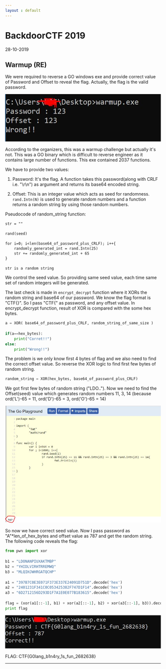 ```yaml
---
layout : default
---
```


# BackdoorCTF 2019
28-10-2019

## Warmup (RE)

We were required to reverse a GO windows exe and provide correct value of Password and Offset to reveal the flag. Actually, the flag is the valid password.

![Branching](https://raw.githubusercontent.com/r0hanSH/r0hanSH.github.io/master/images/backdoorctf/init.JPG)

According to the organizers, this was a warmup challenge but actually it's not. This was a GO binary which is difficult to reverse engineer as it contains large number of functions. This exe contained 2037 functions.

We have to provide two values:

1. Password: It's the flag. A function takes this password(along with CRLF i.e. "\r\n") as argument and returns its base64 encoded string.

2. Offset: This is an integer value which acts as seed for randomness. ```rand.Intn(N)``` is used to generate random numbers and a function returns a random string by using those random numbers.

Pseudocode of random_string function:

```
str = ""

rand(seed)

for i=0; i<len(base64_of_password_plus_CRLF); i++{
	randomly_generated_int = rand.Intn(25)
	str += randomly_generated_int + 65
}

str is a random string
```

We control the seed value. So providing same seed value, each time same set of random integers will be generated. 

The last check is made in ```encrypt_decrypt``` function where it XORs the random string and base64 of our password. We know the flag format is "CTF{}". So I pass "CTF{" as password, and any offset value. In encrypt_decrypt function, result of XOR is compared with the some hex bytes. 

```py
a = XOR( base64_of_password_plus_CRLF, random_string_of_same_size )

if(a==hex_bytes):
	print("Corret!!")
else:
	print("Wrong!!")

```

The problem is we only know first 4 bytes of flag and we also need to find the correct offset value. So reverse the XOR logic to find first few bytes of random string.

```py
random_string = XOR(hex_bytes, base64_of_password_plus_CRLF)
```

We got first few bytes of random string ("LDO.."). Now we need to find the Offset(seed) value which generates random numbers 11, 3, 14 (because ord('L')-65 = 11, ord('D')-65 = 3, ord('O')-65 = 14)

![Branching](https://raw.githubusercontent.com/r0hanSH/r0hanSH.github.io/master/images/backdoorctf/seed.JPG)

So now we have correct seed value. Now I pass password as "A"\*len_of_hex_bytes and offset value as 787 and get the random string. The following code reveals the flag:

```py
from pwn import xor

b1 = "LDONANPIUXAKTMBP"
b2 = "YHIDLVIRHTRREMWQ"
b3 = "MLQIHJWHRGATQCHP"

a1 = "397B7C0E3E071F373E337E24091D751D".decode('hex')
a2 = "2401231F341C0C053425382F747D1F14".decode('hex')
a3 = "6D2712156D293D1F7A1E0E077B183615".decode('hex')

flag = (xor(a1[::-1], b1) + xor(a2[::-1], b2) + xor(a3[::-1], b3)).decode('base64')
print flag
```

![Branching](https://raw.githubusercontent.com/r0hanSH/r0hanSH.github.io/master/images/backdoorctf/flag.JPG)


FLAG: CTF{G0lang_b1n4ry_1s_fun_2682638}

---